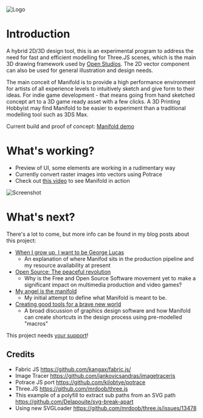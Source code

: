![Logo](https://cdn.rawgit.com/paulbrzeski/manifold/master/assets/manifold.svg)

# Introduction

A hybrid 2D/3D design tool, this is an experimental program to address the need for fast and efficient modelling for Three.JS scenes, which is the main 3D drawing framework used by [Open Studios](https://openstudios.xyz). The 2D vector component can also be used for general illustration and design needs.

The main conceit of Manifold is to provide a high performance environment for artists of all experience levels to intuitively sketch and give form to their ideas. For indie game development - that means going from hand sketched concept art to a 3D game ready asset with a few clicks. A 3D Printing Hobbyist may find Manifold to be easier to experiment than a traditional modelling tool such as 3DS Max.

Current build and proof of concept: [Manifold demo](http://manifold.paulbrzeski.com)

# What's working?
- Preview of UI, some elements are working in a rudimentary way 
- Currently convert raster images into vectors using Potrace
- Check out [this video](https://openstudios.xyz/assets/manifold.mp4) to see Manifold in action

![Screenshot](https://cdn.rawgit.com/paulbrzeski/manifold/master/assets/screenshot.png)

# What's next?
There's a lot to come, but more info can be found in my blog posts about this project: 
- [When I grow up, I want to be George Lucas](https://medium.com/@mail_59849/when-i-grow-up-i-want-to-be-george-lucas-fba6d5ae93b8)
  - An explanation of where Manifod sits in the production pipeline and my resource availability at present
- [Open Source: The peaceful revolution](https://medium.com/@mail_59849/open-source-the-peaceful-revolution-f9aeacd4171d)
  - Why is the Free and Open Source Software movement yet to make a significant impact on multimedia production and video games? 
- [My angel is the manifold](https://medium.com/@mail_59849/my-angel-is-the-manifold-d0b718d03071)
  - My initial attempt to define what Manifold is meant to be.
- [Creating good tools for a brave new world](https://medium.com/@mail_59849/creating-good-tools-for-a-brave-new-world-a85fa2da43cf)
  - A broad discussion of graphics design software and how Manifold can create shortcuts in the design process using pre-modelled "macros"

This project needs [your support](https://openstudios.xyz/donate.html)!

## Credits
- Fabric JS https://github.com/kangax/fabric.js/
- Image Tracer https://github.com/jankovicsandras/imagetracerjs
- Potrace JS port https://github.com/kilobtye/potrace
- Three.JS https://github.com/mrdoob/three.js
- This example of a polyfill to extract sub paths from an SVG path https://github.com/Delapouite/svg-break-apart
- Using new SVGLoader https://github.com/mrdoob/three.js/issues/13478
